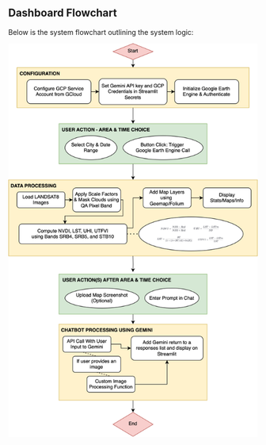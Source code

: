 ## Dashboard Flowchart

Below is the system flowchart outlining the system logic:

![System Flowchart](gravitas.drawio.svg)
